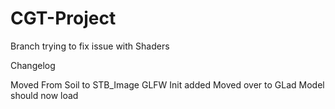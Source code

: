 # CGT-Project
Branch trying to fix issue with Shaders

Changelog

Moved From Soil to STB_Image
GLFW Init added
Moved over to GLad
Model should now load
